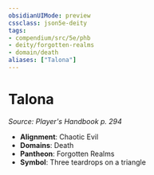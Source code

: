 ```yaml
---
obsidianUIMode: preview
cssclass: json5e-deity
tags:
- compendium/src/5e/phb
- deity/forgotten-realms
- domain/death
aliases: ["Talona"]
---
```

# Talona
*Source: Player's Handbook p. 294* 

- **Alignment**: Chaotic Evil
- **Domains**: Death
- **Pantheon**: Forgotten Realms
- **Symbol**: Three teardrops on a triangle